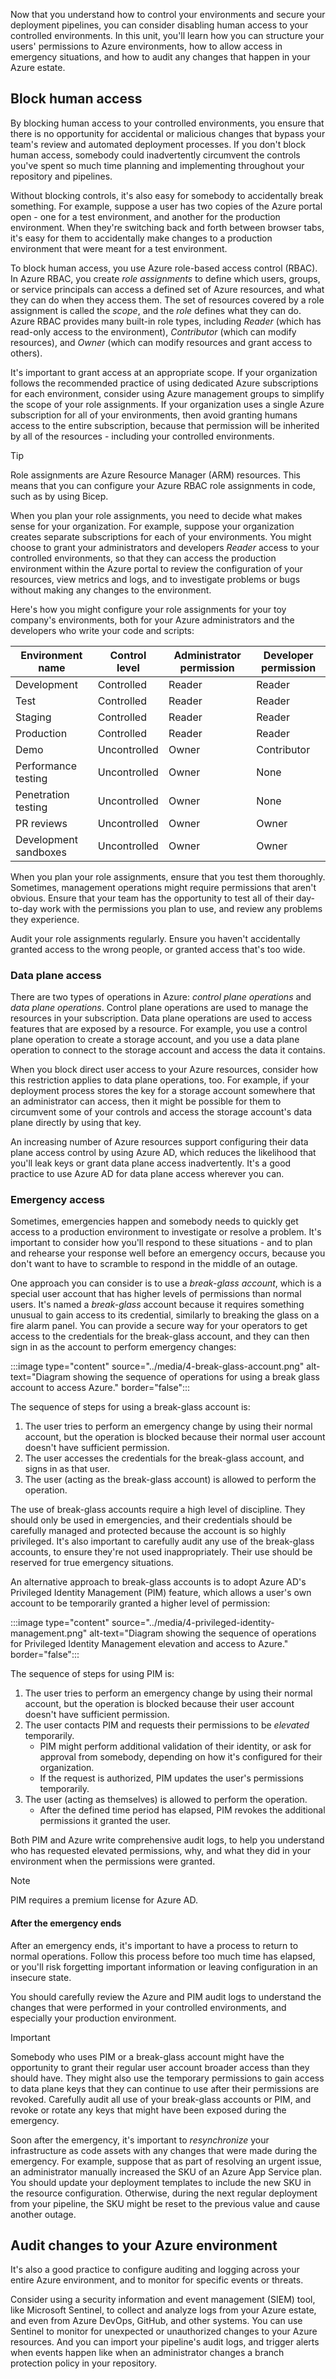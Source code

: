 Now that you understand how to control your environments and secure your deployment pipelines, you can consider disabling human access to your controlled environments. In this unit, you'll learn how you can structure your users' permissions to Azure environments, how to allow access in emergency situations, and how to audit any changes that happen in your Azure estate.

## Block human access

By blocking human access to your controlled environments, you ensure that there is no opportunity for accidental or malicious changes that bypass your team's review and automated deployment processes. If you don't block human access, somebody could inadvertently circumvent the controls you've spent so much time planning and implementing throughout your repository and pipelines.

Without blocking controls, it's also easy for somebody to accidentally break something. For example, suppose a user has two copies of the Azure portal open - one for a test environment, and another for the production environment. When they're switching back and forth between browser tabs, it's easy for them to accidentally make changes to a production environment that were meant for a test environment.

To block human access, you use Azure role-based access control (RBAC). In Azure RBAC, you create *role assignments* to define which users, groups, or service principals can access a defined set of Azure resources, and what they can do when they access them. The set of resources covered by a role assignment is called the *scope*, and the *role* defines what they can do. Azure RBAC provides many built-in role types, including *Reader* (which has read-only access to the environment), *Contributor* (which can modify resources), and *Owner* (which can modify resources and grant access to others).

It's important to grant access at an appropriate scope. If your organization follows the recommended practice of using dedicated Azure subscriptions for each environment, consider using Azure management groups to simplify the scope of your role assignments. If your organization uses a single Azure subscription for all of your environments, then avoid granting humans access to the entire subscription, because that permission will be inherited by all of the resources - including your controlled environments.

> [!TIP]
> Role assignments are Azure Resource Manager (ARM) resources. This means that you can configure your Azure RBAC role assignments in code, such as by using Bicep.

When you plan your role assignments, you need to decide what makes sense for your organization. For example, suppose your organization creates separate subscriptions for each of your environments. You might choose to grant your administrators and developers *Reader* access to your controlled environments, so that they can access the production environment within the Azure portal to review the configuration of your resources, view metrics and logs, and to investigate problems or bugs without making any changes to the environment.

Here's how you might configure your role assignments for your toy company's environments, both for your Azure administrators and the developers who write your code and scripts:

| Environment name      | Control level | Administrator permission | Developer permission |
|-----------------------|---------------|-|-|
| Development           | Controlled    | Reader | Reader |
| Test                  | Controlled    | Reader | Reader |
| Staging               | Controlled    | Reader | Reader |
| Production            | Controlled    | Reader | Reader |
| Demo                  | Uncontrolled  | Owner | Contributor |
| Performance testing   | Uncontrolled  | Owner | None |
| Penetration testing   | Uncontrolled  | Owner | None |
| PR reviews  | Uncontrolled  | Owner | Owner |
| Development sandboxes | Uncontrolled  | Owner | Owner |

When you plan your role assignments, ensure that you test them thoroughly. Sometimes, management operations might require permissions that aren't obvious. Ensure that your team has the opportunity to test all of their day-to-day work with the permissions you plan to use, and review any problems they experience.

Audit your role assignments regularly. Ensure you haven't accidentally granted access to the wrong people, or granted access that's too wide.

### Data plane access

There are two types of operations in Azure: *control plane operations* and *data plane operations*. Control plane operations are used to manage the resources in your subscription. Data plane operations are used to access features that are exposed by a resource. For example, you use a control plane operation to create a storage account, and you use a data plane operation to connect to the storage account and access the data it contains.

When you block direct user access to your Azure resources, consider how this restriction applies to data plane operations, too. For example, if your deployment process stores the key for a storage account somewhere that an administrator can access, then it might be possible for them to circumvent some of your controls and access the storage account's data plane directly by using that key.

An increasing number of Azure resources support configuring their data plane access control by using Azure AD, which reduces the likelihood that you'll leak keys or grant data plane access inadvertently. It's a good practice to use Azure AD for data plane access wherever you can.

### Emergency access

Sometimes, emergencies happen and somebody needs to quickly get access to a production environment to investigate or resolve a problem. It's important to consider how you'll respond to these situations - and to plan and rehearse your response well before an emergency occurs, because you don't want to have to scramble to respond in the middle of an outage.

One approach you can consider is to use a *break-glass account*, which is a special user account that has higher levels of permissions than normal users. It's named a *break-glass* account because it requires something unusual to gain access to its credential, similarly to breaking the glass on a fire alarm panel. You can provide a secure way for your operators to get access to the credentials for the break-glass account, and they can then sign in as the account to perform emergency changes:

:::image type="content" source="../media/4-break-glass-account.png" alt-text="Diagram showing the sequence of operations for using a break glass account to access Azure." border="false":::

The sequence of steps for using a break-glass account is:

1. The user tries to perform an emergency change by using their normal account, but the operation is blocked because their normal user account doesn't have sufficient permission.
1. The user accesses the credentials for the break-glass account, and signs in as that user.
1. The user (acting as the break-glass account) is allowed to perform the operation.

The use of break-glass accounts require a high level of discipline. They should only be used in emergencies, and their credentials should be carefully managed and protected because the account is so highly privileged. It's also important to carefully audit any use of the break-glass accounts, to ensure they're not used inappropriately. Their use should be reserved for true emergency situations.

An alternative approach to break-glass accounts is to adopt Azure AD's Privileged Identity Management (PIM) feature, which allows a user's own account to be temporarily granted a higher level of permission:

:::image type="content" source="../media/4-privileged-identity-management.png" alt-text="Diagram showing the sequence of operations for Privileged Identity Management elevation and access to Azure." border="false":::

The sequence of steps for using PIM is:

1. The user tries to perform an emergency change by using their normal account, but the operation is blocked because their user account doesn't have sufficient permission.
1. The user contacts PIM and requests their permissions to be *elevated* temporarily.
   - PIM might perform additional validation of their identity, or ask for approval from somebody, depending on how it's configured for their organization.
   - If the request is authorized, PIM updates the user's permissions temporarily.
1. The user (acting as themselves) is allowed to perform the operation.
   - After the defined time period has elapsed, PIM revokes the additional permissions it granted the user.

Both PIM and Azure write comprehensive audit logs, to help you understand who has requested elevated permissions, why, and what they did in your environment when the permissions were granted.

> [!NOTE]
> PIM requires a premium license for Azure AD.

#### After the emergency ends

After an emergency ends, it's important to have a process to return to normal operations. Follow this process before too much time has elapsed, or you'll risk forgetting important information or leaving configuration in an insecure state.

You should carefully review the Azure and PIM audit logs to understand the changes that were performed in your controlled environments, and especially your production environment.

> [!IMPORTANT]
> Somebody who uses PIM or a break-glass account might have the opportunity to grant their regular user account broader access than they should have. They might also use the temporary permissions to gain access to data plane keys that they can continue to use after their permissions are revoked. Carefully audit all use of your break-glass accounts or PIM, and revoke or rotate any keys that might have been exposed during the emergency.

Soon after the emergency, it's important to *resynchronize* your infrastructure as code assets with any changes that were made during the emergency. For example, suppose that as part of resolving an urgent issue, an administrator manually increased the SKU of an Azure App Service plan. You should update your deployment templates to include the new SKU in the resource configuration. Otherwise, during the next regular deployment from your pipeline, the SKU might be reset to the previous value and cause another outage.

## Audit changes to your Azure environment

It's also a good practice to configure auditing and logging across your entire Azure environment, and to monitor for specific events or threats.

Consider using a security information and event management (SIEM) tool, like Microsoft Sentinel, to collect and analyze logs from your Azure estate, and even from Azure DevOps, GitHub, and other systems. You can use Sentinel to monitor for unexpected or unauthorized changes to your Azure resources. And you can import your pipeline's audit logs, and trigger alerts when events happen like when an administrator changes a branch protection policy in your repository.
